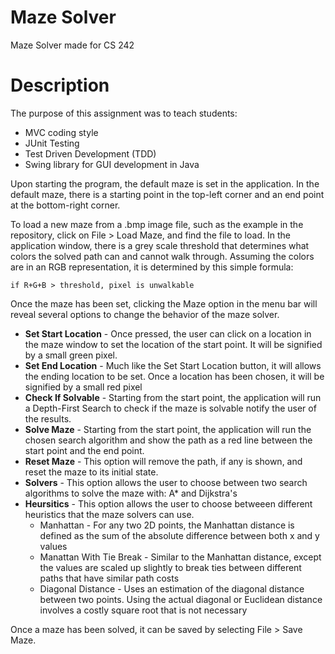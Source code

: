 # Maze Solver
Maze Solver made for CS 242

# Description
The purpose of this assignment was to teach students:
- MVC coding style
- JUnit Testing
- Test Driven Development (TDD)
- Swing library for GUI development in Java

Upon starting the program, the default maze is set in the application. In the default maze, there is a starting point in the top-left corner and an end point at the bottom-right corner. 

To load a new maze from a .bmp image file, such as the example in the repository, click on File > Load Maze, and find the file to load. In the application window, there is a grey scale threshold that determines what colors the solved path can and cannot walk through. Assuming the colors are in an RGB representation, it is determined by this simple formula:

  ```
  if R+G+B > threshold, pixel is unwalkable
  ```

Once the maze has been set, clicking the Maze option in the menu bar will reveal several options to change the behavior of the maze solver.
- **Set Start Location** - Once pressed, the user can click on a location in the maze window to set the location of the start point. It will be signified by a small green pixel.
- **Set End Location** - Much like the Set Start Location button, it will allows the ending location to be set. Once a location has been chosen, it will be signified by a small red pixel
- **Check If Solvable** - Starting from the start point, the application will run a Depth-First Search to check if the maze is solvable notify the user of the results.
- **Solve Maze** - Starting from the start point, the application will run the chosen search algorithm and show the path as a red line between the start point and the end point.
- **Reset Maze** - This option will remove the path, if any is shown, and reset the maze to its initial state.
- **Solvers** - This option allows the user to choose between two search algorithms to solve the maze with: A* and Dijkstra's
- **Heursitics** - This option allows the user to choose betweeen different heuristics that the maze solvers can use.
  + Manhattan - For any two 2D points, the Manhattan distance is defined as the sum of the absolute difference between both x and y values
  + Manattan With Tie Break - Similar to the Manhattan distance, except the values are scaled up slightly to break ties between different paths that have similar path costs
  + Diagonal Distance - Uses an estimation of the diagonal distance between two points. Using the actual diagonal or Euclidean distance involves a costly square root that is not necessary
  
Once a maze has been solved, it can be saved by selecting File > Save Maze.
